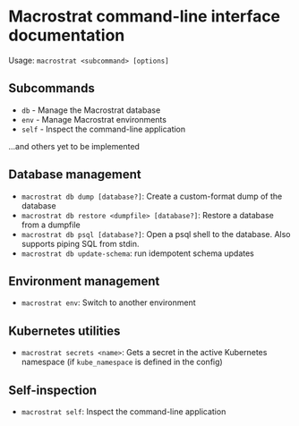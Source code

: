 # Macrostrat command-line interface documentation

Usage: `macrostrat <subcommand> [options]`

## Subcommands

- `db` - Manage the Macrostrat database
- `env` - Manage Macrostrat environments
- `self` - Inspect the command-line application

...and others yet to be implemented

## Database management

- `macrostrat db dump [database?]`: Create a custom-format dump of the database
- `macrostrat db restore <dumpfile> [database?]`: Restore a database from a
  dumpfile
- `macrostrat db psql [database?]`: Open a psql shell to the database. Also
  supports piping SQL from stdin.
- `macrostrat db update-schema`: run idempotent schema updates

## Environment management

- `macrostrat env`: Switch to another environment

## Kubernetes utilities

- `macrostrat secrets <name>`: Gets a secret in the active Kubernetes namespace
  (if `kube_namespace` is defined in the config)

## Self-inspection

- `macrostrat self`: Inspect the command-line application
